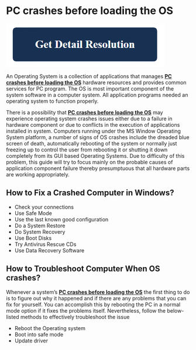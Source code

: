 # PC crashes before loading the OS

[![PC crashes before loading the OS](get-detail.png)](https://github.com/computers0lution/PC-crashes-before-loading-the-OS)

An Operating System is a collection of applications that manages **[PC crashes before loading the OS](https://github.com/computers0lution/PC-crashes-before-loading-the-OS)** hardware resources and provides common services for PC program. The OS is most important component of the system software in a computer system. All application programs needed an operating system to function properly.

There is a possibility that **[PC crashes before loading the OS](https://github.com/computers0lution/PC-crashes-before-loading-the-OS)** may experience operating system crashes issues either due to a failure in hardware component or due to conflicts in the execution of applications installed in system. Computers running under the MS Window Operating System platform, a number of signs of OS crashes include the dreaded blue screen of death, automatically rebooting of the system or normally just freezing up to control the user from rebooting it or shutting it down completely from its GUI based Operating Systems. Due to difficulty of this problem, this guide will try to focus mainly on the probable causes of application component failure thereby presumptuous that all hardware parts are working appropriately.

## How to Fix a Crashed Computer in Windows?

* Check your connections
* Use Safe Mode
* Use the last known good configuration
* Do a System Restore
* Do System Recovery
* Use Boot Disks
* Try Antivirus Rescue CDs
* Use Data Recovery Software

## How to Troubleshoot Computer When OS crashes?

Whenever a system’s **[PC crashes before loading the OS](https://github.com/computers0lution/PC-crashes-before-loading-the-OS)**  the first thing to do is to figure out why it happened and if there are any problems that you can fix for yourself. You can accomplish this by rebooting the PC in a normal mode option if it fixes the problems itself. Nevertheless, follow the below-listed methods to effectively troubleshoot the issue 

* Reboot the Operating system 
* Boot into safe mode
* Update driver
